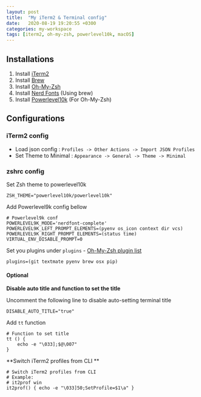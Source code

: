 ```yaml
---
layout: post
title:  "My iTerm2 & Terminal config"
date:   2020-08-19 19:20:55 +0300
categories: my-workspace
tags: [iterm2, oh-my-zsh, powerlevel10k, macOS]
---
```




## Installations

1. Install [iTerm2](https://www.iterm2.com/)
2. Install [Brew](https://brew.sh/)
3. Install [Oh-My-Zsh](https://ohmyz.sh/)
4. Install [Nerd Fonts](https://github.com/ryanoasis/nerd-fonts#option-4-homebrew-fonts) (Using brew)
5. Install [Powerlevel10k](https://github.com/romkatv/powerlevel10k#oh-my-zsh) (For Oh-My-Zsh)



## Configurations

### iTerm2 config

- Load json config : `Profiles -> Other Actions -> Import JSON Profiles` 
- Set Theme to Minimal : `Appearance -> General -> Theme -> Minimal`

### zshrc config

Set Zsh theme to powerlevel10k

````shell
ZSH_THEME="powerlevel10k/powerlevel10k"
````

Add Powerlevel9k config bellow

```shell
# Powerlevel9k conf
POWERLEVEL9K_MODE='nerdfont-complete'
POWERLEVEL9K_LEFT_PROMPT_ELEMENTS=(pyenv os_icon context dir vcs)
POWERLEVEL9K_RIGHT_PROMPT_ELEMENTS=(status time)
VIRTUAL_ENV_DISABLE_PROMPT=0
```

Set you plugins under `plugins` - [Oh-My-Zsh plugin list](https://github.com/ohmyzsh/ohmyzsh/wiki/Plugins)

```shell
plugins=(git textmate pyenv brew osx pip)
```

#### Optional

**Disable auto title and function to set the title**

Uncomment the following line to disable auto-setting terminal title

```shell
DISABLE_AUTO_TITLE="true"
```

Add `tt` function

````shell
# Function to set title
tt () {
    echo -e "\033];$@\007"
}

````



**Switch iTerm2 profiles from CLI **

```shell
# Switch iTerm2 profiles from CLI 
# Example:
# it2prof win
it2prof() { echo -e "\033]50;SetProfile=$1\a" }
```

